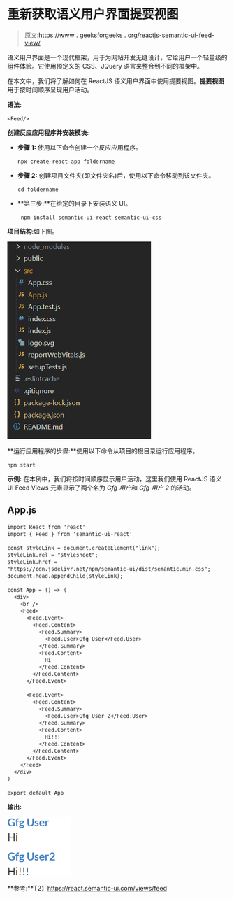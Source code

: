 # 重新获取语义用户界面提要视图

> 原文:[https://www . geeksforgeeks . org/reactjs-semantic-ui-feed-view/](https://www.geeksforgeeks.org/reactjs-semantic-ui-feed-views/)

语义用户界面是一个现代框架，用于为网站开发无缝设计，它给用户一个轻量级的组件体验。它使用预定义的 CSS、JQuery 语言来整合到不同的框架中。

在本文中，我们将了解如何在 ReactJS 语义用户界面中使用提要视图。**提要视图**用于按时间顺序呈现用户活动。

**语法:**

```
<Feed/>
```

**创建反应应用程序并安装模块:**

*   **步骤 1:** 使用以下命令创建一个反应应用程序。

    ```
    npx create-react-app foldername
    ```

*   **步骤 2:** 创建项目文件夹(即文件夹名)后，使用以下命令移动到该文件夹。

    ```
    cd foldername
    ```

*   **第三步:**在给定的目录下安装语义 UI。

    ```
     npm install semantic-ui-react semantic-ui-css
    ```

**项目结构**:如下图。

![](img/f04ae0d8b722a9fff0bd9bd138b29c23.png)

**运行应用程序的步骤:**使用以下命令从项目的根目录运行应用程序。

```
npm start
```

**示例:** 在本例中，我们将按时间顺序显示用户活动，这里我们使用 ReactJS 语义 UI Feed Views 元素显示了两个名为 *Gfg 用户*和 *Gfg 用户 2* 的活动。

## App.js

```
import React from 'react'
import { Feed } from 'semantic-ui-react'

const styleLink = document.createElement("link");
styleLink.rel = "stylesheet";
styleLink.href = 
"https://cdn.jsdelivr.net/npm/semantic-ui/dist/semantic.min.css";
document.head.appendChild(styleLink);

const App = () => (
  <div>
    <br />
    <Feed>
      <Feed.Event>
        <Feed.Content>
          <Feed.Summary>
            <Feed.User>Gfg User</Feed.User>
          </Feed.Summary>
          <Feed.Content>
            Hi
          </Feed.Content>
        </Feed.Content>
      </Feed.Event>

      <Feed.Event>
        <Feed.Content>
          <Feed.Summary>
            <Feed.User>Gfg User 2</Feed.User>
          </Feed.Summary>
          <Feed.Content>
            Hi!!!
          </Feed.Content>
        </Feed.Content>
      </Feed.Event>
    </Feed>
  </div>
)

export default App
```

**输出:**

![](img/a14751a9d7509aac2f64112651f599cb.png)

**参考:**T2】https://react.semantic-ui.com/views/feed